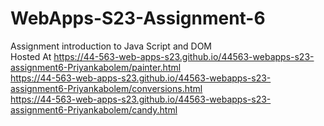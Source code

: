 
# WebApps-S23-Assignment-6
Assignment introduction to Java Script and DOM
<br>
Hosted At https://44-563-web-apps-s23.github.io/44563-webapps-s23-assignment6-Priyankabolem/painter.html<br>
https://44-563-web-apps-s23.github.io/44563-webapps-s23-assignment6-Priyankabolem/conversions.html<br>
https://44-563-web-apps-s23.github.io/44563-webapps-s23-assignment6-Priyankabolem/candy.html<br>
<br>
